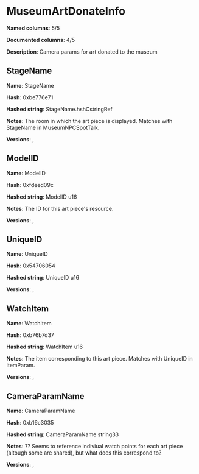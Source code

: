 # MuseumArtDonateInfo
**Named columns**: 5/5

**Documented columns**: 4/5

**Description**: Camera params for art donated to the museum
## StageName

**Name**: StageName

**Hash**: 0xbe776e71

**Hashed string**: StageName.hshCstringRef

**Notes**: The room in which the art piece is displayed. Matches with StageName in MuseumNPCSpotTalk.

**Versions**: , 

## ModelID

**Name**: ModelID

**Hash**: 0xfdeed09c

**Hashed string**: ModelID u16

**Notes**: The ID for this art piece's resource.

**Versions**: , 

## UniqueID

**Name**: UniqueID

**Hash**: 0x54706054

**Hashed string**: UniqueID u16

**Versions**: , 

## WatchItem

**Name**: WatchItem

**Hash**: 0xb76b7d37

**Hashed string**: WatchItem u16

**Notes**: The item corresponding to this art piece. Matches with UniqueID in ItemParam.

**Versions**: , 

## CameraParamName

**Name**: CameraParamName

**Hash**: 0xb16c3035

**Hashed string**: CameraParamName string33

**Notes**: ?? Seems to reference indiviual watch points for each art piece (altough some are shared), but what does this correspond to?

**Versions**: , 

